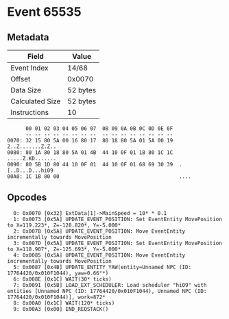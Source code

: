 # Event 65535

## Metadata

| Field           | Value    |
|-----------------|----------|
| Event Index     | 14/68    |
| Offset          | 0x0070   |
| Data Size       | 52 bytes |
| Calculated Size | 52 bytes |
| Instructions    | 10       |

```
      00 01 02 03 04 05 06 07  08 09 0A 0B 0C 0D 0E 0F
      -- -- -- -- -- -- -- --  -- -- -- -- -- -- -- --
0070: 32 15 80 5A 00 16 80 17  80 18 80 5A 01 5A 00 19  2..Z.......Z.Z..
0080: 80 1A 80 18 80 5A 01 4B  44 10 0F 01 1B 80 1C 1C  .....Z.KD.......
0090: 80 5B 1D 80 44 10 0F 01  44 10 0F 01 68 69 30 39  .[..D...D...hi09
00A0: 1C 1B 80 00                                       ....            
```

## Opcodes

```
  0: 0x0070 [0x32] ExtData[1]->MainSpeed = 10* * 0.1
  1: 0x0073 [0x5A] UPDATE_EVENT_POSITION: Set EventEntity MovePosition to X=119.223*, Z=-128.820*, Y=-5.000*
  2: 0x007B [0x5A] UPDATE_EVENT_POSITION: Move EventEntity incrementally towards MovePosition
  3: 0x007D [0x5A] UPDATE_EVENT_POSITION: Set EventEntity MovePosition to X=118.907*, Z=-125.693*, Y=-5.000*
  4: 0x0085 [0x5A] UPDATE_EVENT_POSITION: Move EventEntity incrementally towards MovePosition
  5: 0x0087 [0x4B] UPDATE_ENTITY_YAW(entity=Unnamed NPC (ID: 17764420/0x010F1044), yaw=0.66°*)
  6: 0x008E [0x1C] WAIT(30* ticks)
  7: 0x0091 [0x5B] LOAD_EXT_SCHEDULER: Load scheduler "hi09" with entities [Unnamed NPC (ID: 17764420/0x010F1044), Unnamed NPC (ID: 17764420/0x010F1044)], work=872*
  8: 0x00A0 [0x1C] WAIT(120* ticks)
  9: 0x00A3 [0x00] END_REQSTACK()
```
